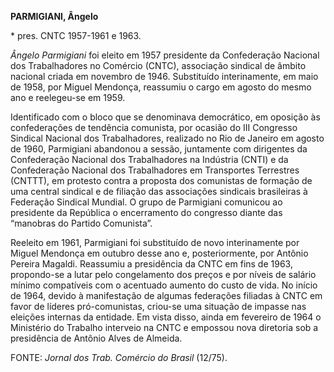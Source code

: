 **PARMIGIANI, Ângelo**

\* pres. CNTC 1957-1961 e 1963.

*Ângelo Parmigiani* foi eleito em 1957 presidente da Confederação
Nacional dos Trabalhadores no Comércio (CNTC), associação sindical de
âmbito nacional criada em novembro de 1946. Substituído interinamente,
em maio de 1958, por Miguel Mendonça, reassumiu o cargo em agosto do
mesmo ano e reelegeu-se em 1959.

Identificado com o bloco que se denominava democrático, em oposição às
confederações de tendência comunista, por ocasião do III Congresso
Sindical Nacional dos Trabalhadores, realizado no Rio de Janeiro em
agosto de 1960, Parmigiani abandonou a sessão, juntamente com dirigentes
da Confederação Nacional dos Trabalhadores na Indústria (CNTI) e da
Confederação Nacional dos Trabalhadores em Transportes Terrestres
(CNTTT), em protesto contra a proposta dos comunistas de formação de uma
central sindical e de filiação das associações sindicais brasileiras à
Federação Sindical Mundial. O grupo de Parmigiani comunicou ao
presidente da República o encerramento do congresso diante das “manobras
do Partido Comunista”.

Reeleito em 1961, Parmigiani foi substituído de novo interinamente por
Miguel Mendonça em outubro desse ano e, posteriormente, por Antônio
Pereira Magaldi. Reassumiu a presidência da CNTC em fins de 1963,
propondo-se a lutar pelo congelamento dos preços e por níveis de salário
mínimo compatíveis com o acentuado aumento do custo de vida. No início
de 1964, devido à manifestação de algumas federações filiadas à CNTC em
favor de líderes pró-comunistas, criou-se uma situação de impasse nas
eleições internas da entidade. Em vista disso, ainda em fevereiro de
1964 o Ministério do Trabalho interveio na CNTC e empossou nova
diretoria sob a presidência de Antônio Alves de Almeida.

FONTE: *Jornal dos Trab. Comércio do Brasil* (12/75).

 
